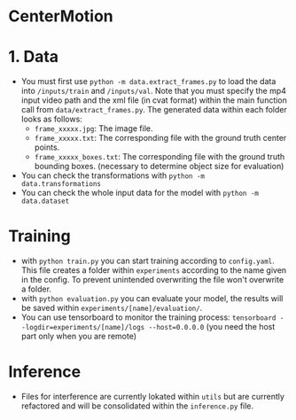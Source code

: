 # CenterMotion

# 1. Data
- You must first use `python -m data.extract_frames.py` to load the data 
  into `/inputs/train` and `/inputs/val`. Note that you must specify the 
  mp4 input video path and the xml file (in cvat format) within the 
  main function call from `data/extract_frames.py`. 
  The generated data within each folder looks as follows:
  - `frame_xxxxx.jpg`: The image file.
  - `frame_xxxxx.txt`: The corresponding file with the ground truth center points. 
  - `frame_xxxxx_boxes.txt`: The corresponding file with the ground truth bounding boxes. (necessary to determine object size for evaluation)
- You can check the transformations with `python -m data.transformations`
- You can check the whole input data for the model with `python -m data.dataset`

# Training
- with `python train.py` you can start training according to `config.yaml`. 
  This file creates a folder within `experiments` according to the name given 
  in the config. To prevent unintended overwriting the file won't overwrite 
  a folder. 
- with `python evaluation.py` you can evaluate your model, the results will 
  be saved within `experiments/[name]/evaluation/`.
- You can use tensorboard to monitor the training process: 
  `tensorboard --logdir=experiments/[name]/logs --host=0.0.0.0` 
  (you need the host part only when you are remote)
  
  
# Inference 
- Files for interference are currently lokated within `utils` but are 
  currently refactored and will be consolidated within the `inference.py` 
  file.
